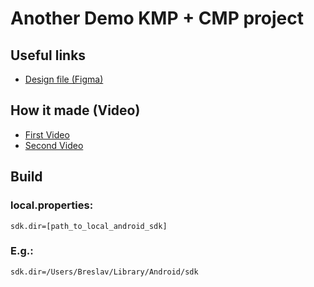# Another Demo KMP + CMP project

## Useful links
- [Design file (Figma)](https://www.figma.com/design/0qQe3BshZQMaXRPukV1OAf/Famous?node-id=0-1&t=NSGlBICQqp7Bf82z-1)

## How it made (Video)
- [First Video](https://boosty.to/mobiledev/posts/faa9ebac-5576-4e32-a40d-53088aed6560)
- [Second Video](https://boosty.to/mobiledev/posts/a363b58b-a25a-45ae-b2b6-21bf6399e078)

## Build
### local.properties:
```
sdk.dir=[path_to_local_android_sdk]
```
### E.g.:
```
sdk.dir=/Users/Breslav/Library/Android/sdk
```
